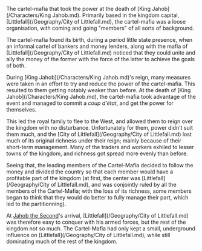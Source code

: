 The cartel-mafia that took the power at the death of [King Jahob](/Characters/King Jahob.md).
Primarily based in the kingdom capital, [Littlefall](/Geography/City of Littlefall.md), the cartel-mafia was a loose organisation, with coming and going "members" of all sorts of background.

The cartel-mafia found its birth, during a period little state presence, when an informal cartel of bankers and money lenders, along with the mafia of [Littlefall](/Geography/City of Littlefall.md) noticed that they could unite and ally the money of the former with the force of the latter to achieve the goals of both. 

During [King Jahob](/Characters/King Jahob.md)'s reign, many measures were taken in an effort to try and reduce the power of the cartel-mafia.
This resulted to them getting notably weaker than before.
At the death of [King Jahob](/Characters/King Jahob.md), the cartel-mafia took advantage of the event and managed to commit a *coup d'état*, and get the power for themselves.

This led the royal family to flee to the West, and allowed them to reign over the kingdom with no disturbance.
Unfortunately for them, power didn't suit them much, and the [City of Littlefall](/Geography/City of Littlefall.md) lost much of its original richness under their reign; mainly because of their short-term management.
Many of the traders and workers exhiled to lesser towns of the kingdom, and richness got spread more evenly than before.

Seeing that, the leading members of the Cartel-Mafia decided to follow the money and divided the country so that each member would have a profitable part of the kingdom (at first, the center was [Littlefall](/Geography/City of Littlefall.md), and was conjointly ruled by all the members of the Cartel-Mafia; with the loss of its richness, some members began to think that they would do better to fully manage their part, which led to the partitionning).

At [Jahob the Second]()'s arrival, [Littlefall](/Geography/City of Littlefall.md) was therefore easy to conquer with his armed forces, but the rest of the kingdom not so much. 
The Cartel-Mafia had only kept a small, underground influence on [Littlefall](/Geography/City of Littlefall.md), while still dominating much of the rest of the kingdom.

